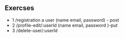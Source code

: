 ## Exercses
 - 1 /registration  a user (name email, password) - post
 - 2 /profile-edit/:userId (name email, password )-put
 - 3 /delete-user/:userId

